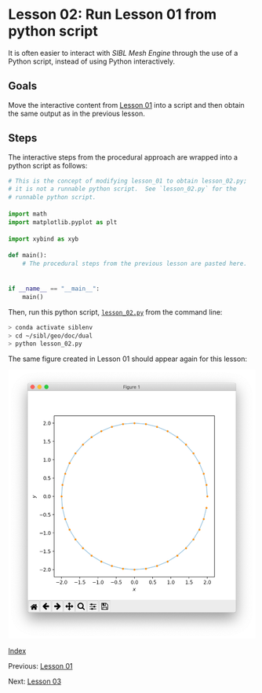 # Lesson 02: Run Lesson 01 from python script

It is often easier to interact with *SIBL Mesh Engine* through the use of a 
Python script, instead of using Python interactively.

## Goals

Move the interactive content from [Lesson 01](lesson_01.md) into a script and then obtain the same output as in the previous lesson.

## Steps

The interactive steps from the procedural approach are wrapped into a python script as follows:

```python
# This is the concept of modifying lesson_01 to obtain lesson_02.py;
# it is not a runnable python script.  See `lesson_02.py` for the
# runnable python script.

import math
import matplotlib.pyplot as plt

import xybind as xyb

def main():
    # The procedural steps from the previous lesson are pasted here.


if __name__ == "__main__":
    main()
```

Then, run this python script, [`lesson_02.py`](lesson_02.py) from the command line:

```bash
> conda activate siblenv
> cd ~/sibl/geo/doc/dual
> python lesson_02.py
```

The same figure created in Lesson 01 should appear again for this lesson:

![circle_boundary](fig/circle_boundary.png)

[Index](README.md)

Previous: [Lesson 01](lesson_01.md)

Next: [Lesson 03](lesson_03.md)
